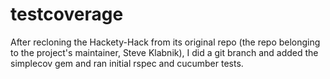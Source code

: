testcoverage
============

After recloning the Hackety-Hack from its original repo (the repo belonging to the project's maintainer, Steve Klabnik), I did a git branch and added the simplecov gem and ran initial rspec and cucumber tests.
